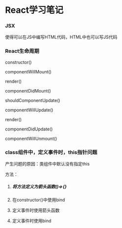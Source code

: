 # React学习笔记



### JSX

使得可以在JS中编写HTML代码，HTML中也可以写JS代码





### React生命周期

constructor()

componentWillMount()

render()

componentDidMount()

shouldComponentUpdate()

componentWillUpdate()

render()

componentDidUpdate()

componentWillUnmount()



### class组件中，定义事件时，this指针问题

产生问题的原因：类组件中默认没有指定this

方法：

1. ##### 将方法定义为箭头函数()=>{}

2. 在constructor()中使用bind

3. 定义事件时使用箭头函数

4. 定义事件时使用bind














